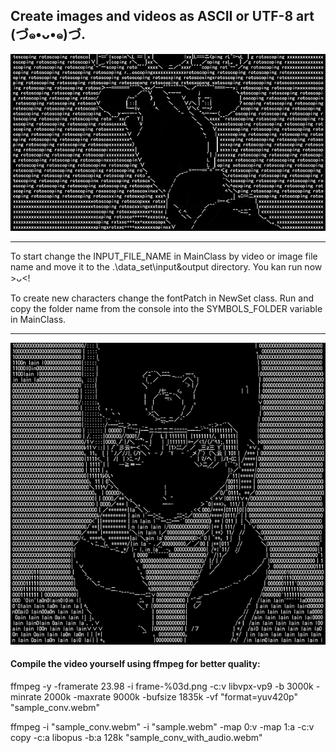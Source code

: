 ## Create images and videos as ASCII or UTF-8 art  (づ๑•ᴗ•๑)づ.


![preview](https://github.com/AndreiIljuhin/ascii-2L/blob/master/preview0.gif)

---

To start change the INPUT_FILE_NAME in MainClass by video or image file name and move it to the .\data_set\input&output directory. You kan run now >ᴗ<!

To create new characters change the fontPatch in NewSet class. Run and copy the folder name from the console into the SYMBOLS_FOLDER variable in MainClass.


***

![preview](https://github.com/AndreiIljuhin/ascii-2L/blob/master/preview2.png)

#### Compile the video yourself using ffmpeg for better quality:

ffmpeg -y -framerate 23.98 -i frame-%03d.png -c:v libvpx-vp9 -b 3000k -minrate 2000k -maxrate 9000k -bufsize 1835k -vf "format=yuv420p" "sample_conv.webm"

ffmpeg -i "sample_conv.webm" -i "sample.webm" -map 0:v -map 1:a -c:v copy -c:a libopus -b:a 128k "sample_conv_with_audio.webm"
